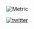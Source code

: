 ![Metric](https://metrics.lecoq.io/mariogzsl)
<!--
**MarioGzSl/MarioGzSl** is a ✨ _special_ ✨ repository because its `README.md` (this file) appears on your GitHub profile.

Here are some ideas to get you started:

- 🔭 I’m currently working on ...
- 🌱 I’m currently learning ...
- 👯 I’m looking to collaborate on ...
- 🤔 I’m looking for help with ...
- 💬 Ask me about ...
- 📫 How to reach me: ...
- 😄 Pronouns: ...
- ⚡ Fun fact: ...
-->

[![twitter](https://img.shields.io/twitter/follow/mariogzsl)](https://twitter.com/intent/follow?screen_name=mariogzsl)
